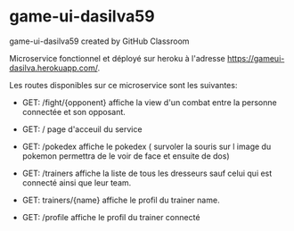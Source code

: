 # game-ui-dasilva59
game-ui-dasilva59 created by GitHub Classroom


Microservice fonctionnel et déployé sur heroku à l'adresse https://gameui-dasilva.herokuapp.com/.



Les routes disponibles sur ce microservice sont les suivantes:

 - GET: /fight/{opponent} affiche la view d'un combat entre la personne connectée et son opposant.
 
 - GET: /   page d'acceuil du service
 
 - GET: /pokedex  affiche le pokedex ( survoler la souris sur l image du pokemon permettra de le voir de face et ensuite de dos)
 
 - GET: /trainers affiche la liste de tous les dresseurs sauf celui qui est connecté ainsi que leur team.
 
 - GET: trainers/{name} affiche le profil du trainer name.
 
 - GET: /profile affiche le profil du trainer connecté
